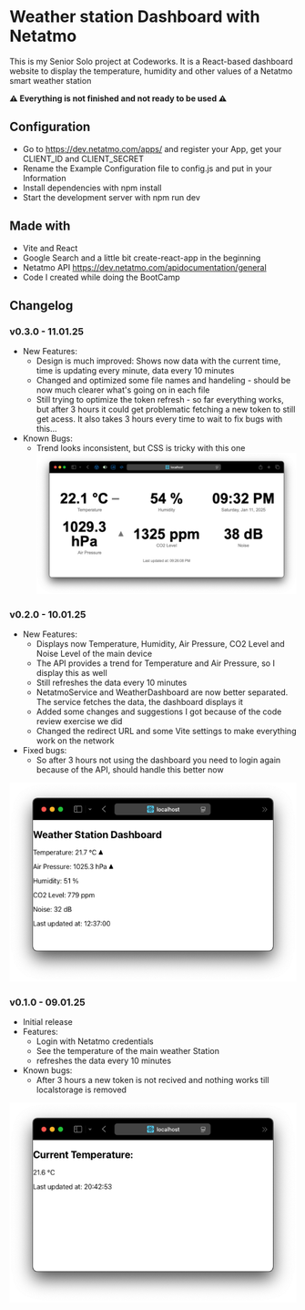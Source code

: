 # Weather station Dashboard with Netatmo

This is my Senior Solo project at Codeworks.
It is a React-based dashboard website to display the temperature, humidity and other values of a Netatmo smart weather station

**⚠️ Everything is not finished and not ready to be used ⚠️**

## Configuration

* Go to https://dev.netatmo.com/apps/ and register your App, get your CLIENT_ID and CLIENT_SECRET
* Rename the Example Configuration file to config.js and put in your Information
* Install dependencies with npm install
* Start the development server with npm run dev

## Made with
* Vite and React
* Google Search and a little bit create-react-app in the beginning
* Netatmo API https://dev.netatmo.com/apidocumentation/general
* Code I created while doing the BootCamp

## Changelog

### v0.3.0 - 11.01.25
* New Features:
  * Design is much improved: Shows now data with the current time, time is updating every minute, data every 10 minutes
  * Changed and optimized some file names and handeling - should be now much clearer what's going on in each file
  * Still trying to optimize the token refresh - so far everything works, but after 3 hours it could get problematic fetching a new token to still get acess. It also takes 3 hours every time to wait to fix bugs with this...
* Known Bugs:
  * Trend looks inconsistent, but CSS is tricky with this one
  ![Picture of v0.3.0](/README_assets/v0.3.0.png)

### v0.2.0 - 10.01.25
* New Features:
  * Displays now Temperature, Humidity, Air Pressure, CO2 Level and Noise Level of the main device
  * The API provides a trend for Temperature and Air Pressure, so I display this as well
  * Still refreshes the data every 10 minutes
  * NetatmoService and WeatherDashboard are now better separated. The service fetches the data, the dashboard displays it
  * Added some changes and suggestions I got because of the code review exercise we did
  * Changed the redirect URL and some Vite settings to make everything work on the network
* Fixed bugs:
  * So after 3 hours not using the dashboard you need to login again because of the API, should handle this better now

![Picture of v0.2.0](/README_assets/v0.2.0.png)

### v0.1.0 - 09.01.25
* Initial release
* Features:
  * Login with Netatmo credentials
  * See the temperature of the main weather Station
  * refreshes the data every 10 minutes
* Known bugs:
  * After 3 hours a new token is not recived and nothing works till localstorage is removed

![Picture of v0.1.0](/README_assets/v0.1.0.png)